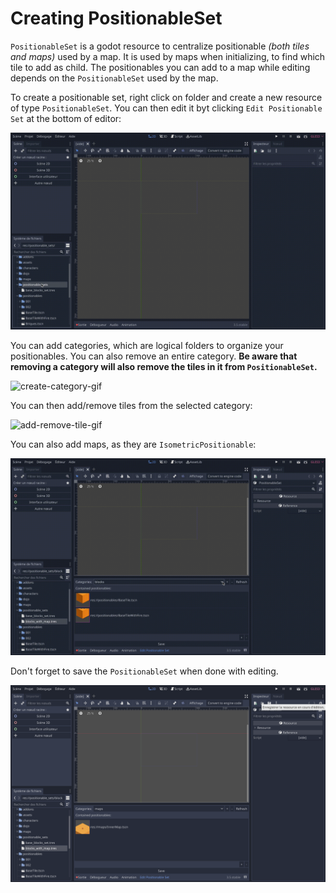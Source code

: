 # Creating PositionableSet

`PositionableSet` is a godot resource to centralize positionable *(both tiles and maps)* used by a map. It is used by
maps when initializing, to find which tile to add as child. The positionables you can add to a map while editing depends
on the `PositionableSet` used by the map.  

To create a positionable set, right click on folder and create a new resource of type `PositionableSet`. You can then
edit it byt clicking `Edit Positionable Set` at the bottom of editor:  

![create-positionable-set-gif]

You can add categories, which are logical folders to organize your positionables. You can also remove an entire category.
**Be aware that removing a category will also remove the tiles in it from `PositionableSet`.**

![create-category-gif]

You can then add/remove tiles from the selected category:

![add-remove-tile-gif]

You can also add maps, as they are `IsometricPositionable`:

![add-map-gif]

Don't forget to save the `PositionableSet` when done with editing.

![save-positionable-set-png]

[create-positionable-set-gif]: ./assets/creating-positionable-set/create-positionable-set.gif
[create-category-gif]: ./assets/creating-positionable-set/create-category.gif
[add-remove-tile-gif]: ./assets/creating-positionable-set/add-remove-tiles.gif
[add-map-gif]: ./assets/creating-positionable-set/add-map.gif
[save-positionable-set-png]: ./assets/creating-positionable-set/save-positionable-set.png